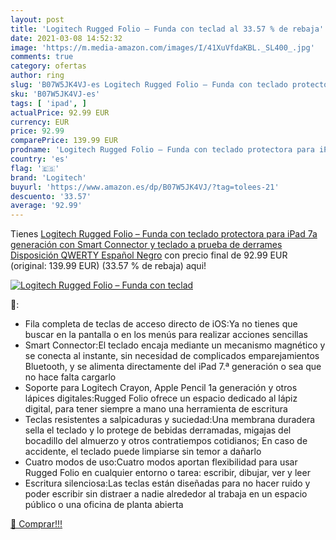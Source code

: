 ```yaml
---
layout: post
title: 'Logitech Rugged Folio – Funda con teclad al 33.57 % de rebaja'
date: 2021-03-08 14:52:32
image: 'https://m.media-amazon.com/images/I/41XuVfdaKBL._SL400_.jpg'
comments: true
category: ofertas
author: ring
slug: 'B07W5JK4VJ-es Logitech Rugged Folio – Funda con teclado protectora para...'
sku: 'B07W5JK4VJ-es'
tags: [ 'ipad', ]
actualPrice: 92.99 EUR
currency: EUR
price: 92.99
comparePrice: 139.99 EUR
prodname: 'Logitech Rugged Folio – Funda con teclado protectora para iPad 7a generación con Smart Connector y teclado a prueba de derrames  Disposición QWERTY Español  Negro'
country: 'es'
flag: '🇪🇸'
brand: 'Logitech'
buyurl: 'https://www.amazon.es/dp/B07W5JK4VJ/?tag=tolees-21'
descuento: '33.57'
average: '92.99'
---
```


Tienes [Logitech Rugged Folio – Funda con teclado protectora para iPad 7a generación con Smart Connector y teclado a prueba de derrames  Disposición QWERTY Español  Negro](https://www.amazon.es/dp/B07W5JK4VJ/?tag=tolees-21) con precio final de  92.99 EUR (original: 139.99 EUR) (33.57 %  de rebaja) aqui!

[![Logitech Rugged Folio – Funda con teclad](https://m.media-amazon.com/images/I/41XuVfdaKBL._SL400_.jpg)](https://www.amazon.es/dp/B07W5JK4VJ/?tag=tolees-21)

🔎:

- Fila completa de teclas de acceso directo de iOS:Ya no tienes que buscar en la pantalla o en los menús para realizar acciones sencillas
- Smart Connector:El teclado encaja mediante un mecanismo magnético y se conecta al instante, sin necesidad de complicados emparejamientos Bluetooth, y se alimenta directamente del iPad 7.ª generación o sea que no hace falta cargarlo
- Soporte para Logitech Crayon, Apple Pencil 1a generación y otros lápices digitales:Rugged Folio ofrece un espacio dedicado al lápiz digital, para tener siempre a mano una herramienta de escritura
- Teclas resistentes a salpicaduras y suciedad:Una membrana duradera sella el teclado y lo protege de bebidas derramadas, migajas del bocadillo del almuerzo y otros contratiempos cotidianos; En caso de accidente, el teclado puede limpiarse sin temor a dañarlo
- Cuatro modos de uso:Cuatro modos aportan flexibilidad para usar Rugged Folio en cualquier entorno o tarea: escribir, dibujar, ver y leer
- Escritura silenciosa:Las teclas están diseñadas para no hacer ruido y poder escribir sin distraer a nadie alrededor al trabaja en un espacio público o una oficina de planta abierta

[🛒 Comprar!!!](https://www.amazon.es/dp/B07W5JK4VJ/?tag=tolees-21)
